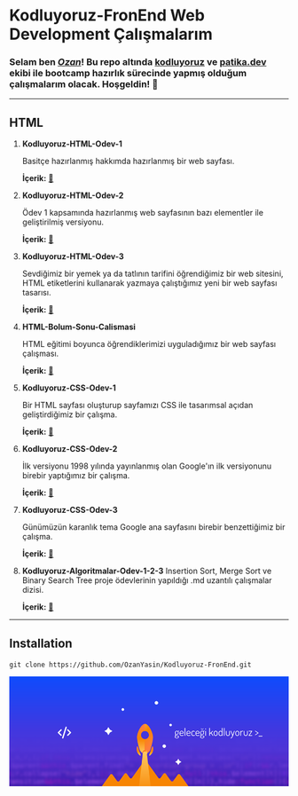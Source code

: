 # Kodluyoruz-FronEnd Web Development Çalışmalarım

### Selam ben [***Ozan***](https://app.patika.dev/nthn)! Bu repo altında [kodluyoruz](https://www.kodluyoruz.org/) ve [patika.dev](https://app.patika.dev/) ekibi ile bootcamp hazırlık sürecinde yapmış olduğum çalışmalarım olacak. Hoşgeldin! :wave:
 ---
##  **HTML**

1.  **Kodluyoruz-HTML-Odev-1**

    Basitçe hazırlanmış hakkımda hazırlanmış bir web sayfası. 

    **İçerik:** [:floppy_disk:](HTML/Kodluyoruz-HTML-Odev-1/index.html/)

2.  **Kodluyoruz-HTML-Odev-2**

    Ödev 1 kapsamında hazırlanmış web sayfasının bazı elementler ile geliştirilmiş versiyonu.

    **İçerik:** [:floppy_disk:](HTML/Kodluyoruz-HTML-Odev-2/index.html/)

3.  **Kodluyoruz-HTML-Odev-3**

    Sevdiğimiz bir yemek ya da tatlının tarifini öğrendiğimiz bir web sitesini, HTML etiketlerini kullanarak yazmaya çalıştığımız yeni bir web sayfası tasarısı.

    **İçerik:** [:floppy_disk:](HTML/Kodluyoruz-HTML-Odev-3/index.html/)

4.  **HTML-Bolum-Sonu-Calismasi**

    HTML eğitimi boyunca öğrendiklerimizi uyguladığımız bir web sayfası çalışması.

    **İçerik:** [:floppy_disk:](HTML/HTML-Bolum-Sonu-Calismasi/)

5.  **Kodluyoruz-CSS-Odev-1**

    Bir HTML sayfası oluşturup sayfamızı CSS ile tasarımsal açıdan geliştirdiğimiz bir çalışma.

    **İçerik:** [:floppy_disk:](CSS/Kodluyoruz-CSS-Odev-1)

6.  **Kodluyoruz-CSS-Odev-2**

    İlk versiyonu 1998 yılında yayınlanmış olan Google'ın ilk versiyonunu birebir yaptığımız bir çalışma.

    **İçerik:** [:floppy_disk:](CSS/Kodluyoruz-CSS-Odev-2)

7.  **Kodluyoruz-CSS-Odev-3**

    Günümüzün karanlık tema Google ana sayfasını birebir benzettiğimiz bir çalışma. 

    **İçerik:** [:floppy_disk:](CSS/Kodluyoruz-CSS-Odev-3/)

8. **Kodluyoruz-Algoritmalar-Odev-1-2-3**
    Insertion Sort, Merge Sort ve Binary Search Tree proje ödevlerinin yapıldığı .md uzantılı çalışmalar dizisi.

    **İçerik:** [:floppy_disk:](Veri-Yapilari&Algoritmalar/)
---
## **Installation**
```
git clone https://github.com/OzanYasin/Kodluyoruz-FronEnd.git
```
![Kodluyoruz](kodluyoruz.png)